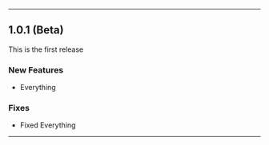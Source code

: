 --------------------------------

## 1.0.1 (Beta)

This is the first release

### New Features

* Everything

### Fixes

* Fixed Everything

--------------------------------